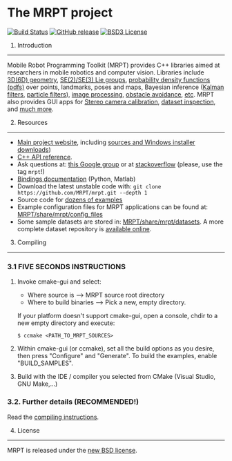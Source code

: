 The MRPT project 
====================================================

[![Build Status](https://travis-ci.org/MRPT/mrpt.png?branch=master)](https://travis-ci.org/MRPT/mrpt)
[![GitHub release](https://img.shields.io/github/release/MRPT/mrpt.svg)](https://github.com/MRPT/mrpt/releases)
[![BSD3 License](http://img.shields.io/badge/license-BSD3-brightgreen.svg)](https://github.com/MRPT/mrpt/blob/master/doc/LICENSE.txt) 

1. Introduction
------------------------------------------------------------------------------

Mobile Robot Programming Toolkit (MRPT) provides C++ libraries aimed at researchers
in mobile robotics and computer vision. Libraries include [3D(6D) geometry](http://www.mrpt.org/tutorials/programming/maths-and-geometry/2d_3d_geometry/), [SE(2)/SE(3) Lie groups](http://ingmec.ual.es/~jlblanco/papers/jlblanco2010geometry3D_techrep.pdf), 
[probability density functions (pdfs)](http://reference.mrpt.org/stable/classmrpt_1_1utils_1_1_c_probability_density_function.html) over points, landmarks, poses and maps, 
Bayesian inference ([Kalman filters](http://www.mrpt.org/Kalman_Filters), [particle filters](http://www.mrpt.org/tutorials/programming/statistics-and-bayes-filtering/particle_filters/)), [image processing](http://reference.mrpt.org/devel/group__mrpt__vision__grp.html), [obstacle avoidance](http://reference.mrpt.org/devel/group__mrpt__nav__grp.html), [etc](http://reference.mrpt.org/devel/modules.html). 
MRPT also provides GUI apps for [Stereo camera calibration](http://www.mrpt.org/list-of-mrpt-apps/application-kinect-stereo-calib/), [dataset inspection](http://www.mrpt.org/list-of-mrpt-apps/rawlogviewer/), 
and [much more](http://www.mrpt.org/list-of-mrpt-apps/).

2. Resources
------------------------------------------------------------------------------
  * [Main project website](http://www.mrpt.org/), including [sources and Windows installer downloads](http://www.mrpt.org/download-mrpt/))
  * [C++ API reference](http://reference.mrpt.org/).
  * Ask questions at: [this Google group](http://www.mrpt.org/forum/) or at [stackoverflow](http://stackoverflow.com/search?q=mrpt) (please, use the tag `mrpt`!)
  * [Bindings documentation](https://github.com/MRPT/mrpt/wiki) (Python, Matlab)
  * Download the latest unstable code with: `git clone https://github.com/MRPT/mrpt.git --depth 1`
  * Source code for [dozens of examples](http://www.mrpt.org/tutorials/mrpt-examples/)
  * Example configuration files for  MRPT applications can be found at: 
     [MRPT/share/mrpt/config_files](https://github.com/MRPT/mrpt/tree/master/share/mrpt/config_files)
  * Some sample datasets are stored in: 
     [MRPT/share/mrpt/datasets](https://github.com/MRPT/mrpt/tree/master/share/mrpt/datasets). 
    A more complete dataset repository is [available online](http://www.mrpt.org/robotics_datasets).

3. Compiling
------------------------------------------------------------------------------

### 3.1 **FIVE SECONDS INSTRUCTIONS**

1.  Invoke cmake-gui and select: 
      * Where source is          --> MRPT source root directory
      * Where to build binaries  --> Pick a new, empty directory.

    If your platform doesn't support cmake-gui, open a console, chdir to a new 
    empty directory and execute:
    
    	$ ccmake <PATH_TO_MRPT_SOURCES>

2. Within cmake-gui (or ccmake), set all the build options as 
   you desire, then press "Configure" and "Generate". To build 
   the examples, enable "BUILD_SAMPLES".

3. Build with the IDE / compiler you selected from CMake (Visual Studio, GNU Make,...)


### 3.2. Further details (RECOMMENDED!)

Read the [compiling instructions](http://www.mrpt.org/Building_and_Installing_Instructions).


4. License
------------------------------------------------------------------------------

MRPT is released under the [new BSD license](http://www.mrpt.org/License/).

